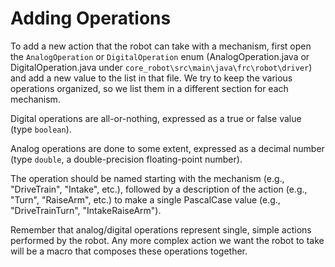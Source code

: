 # Adding Operations

To add a new action that the robot can take with a mechanism, first open the `AnalogOperation` or `DigitalOperation` enum (AnalogOperation.java or DigitalOperation.java under `core_robot\src\main\java\frc\robot\driver`) and add a new value to the list in that file. We try to keep the various operations organized, so we list them in a different section for each mechanism.

Digital operations are all-or-nothing, expressed as a true or false value (type `boolean`).

Analog operations are done to some extent, expressed as a decimal number (type `double`, a double-precision floating-point number).

The operation should be named starting with the mechanism (e.g., "DriveTrain", "Intake", etc.), followed by a description of the action (e.g., "Turn", "RaiseArm", etc.) to make a single PascalCase value (e.g., "DriveTrainTurn", "IntakeRaiseArm").

Remember that analog/digital operations represent single, simple actions performed by the robot. Any more complex action we want the robot to take will be a macro that composes these operations together.
